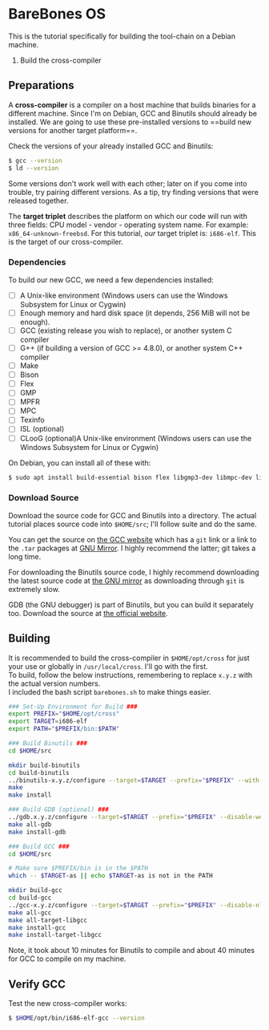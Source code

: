 # BareBones OS
This is the tutorial specifically for building the tool-chain on a Debian machine.

1. Build the cross-compiler

## Preparations
A **cross-compiler** is a compiler on a host machine that builds binaries for a different machine.  Since I'm on Debian, GCC and Binutils should already be installed.  We are going to use these pre-installed versions to ==build new versions for another target platform==.

Check the versions of your already installed GCC and Binutils:
``` Bash
$ gcc --version
$ ld --version
```
Some versions don't work well with each other; later on if you come into trouble, try pairing different versions.  As a tip, try finding versions that were released together.

The **target triplet** describes the platform on which our code will run with three fields: CPU model - vendor - operating system name.  For example: `x86_64-unknown-freebsd`.  For this tutorial, *our* target triplet is: `i686-elf`.  This is the target of our cross-compiler.

### Dependencies
To build our new GCC, we need a few dependencies installed:
- [ ] A Unix-like environment (Windows users can use the Windows Subsystem for Linux or Cygwin)
- [ ] Enough memory and hard disk space (it depends, 256 MiB will not be enough).
- [ ] GCC (existing release you wish to replace), or another system C compiler
- [ ] G++ (if building a version of GCC >= 4.8.0), or another system C++ compiler
- [ ] Make
- [ ] Bison
- [ ] Flex
- [ ] GMP
- [ ] MPFR
- [ ] MPC
- [ ] Texinfo
- [ ] ISL (optional)
- [ ] CLooG (optional)A Unix-like environment (Windows users can use the Windows Subsystem for Linux or Cygwin)

On Debian, you can install all of these with:
``` bash
$ sudo apt install build-essential bison flex libgmp3-dev libmpc-dev libmpfr-dev texinfo libisl-dev
```

### Download Source
Download the source code for GCC and Binutils into a directory.  The actual tutorial places source code into `$HOME/src`; I'll follow suite and do the same.  

You can get the source on [the GCC website](https://www.gnu.org/software/gcc/) which has a `git` link or a link to the `.tar` packages at [GNU Mirror](https://ftp.gnu.org/gnu/gcc/).  I highly recommend the latter; git takes a long time.

For downloading the Binutils source code, I highly recommend downloading the latest source code at [the GNU mirror](https://ftp.gnu.org/gnu/binutils/) as downloading through `git` is extremely slow.

GDB (the GNU debugger) is part of Binutils, but you can build it separately too.  Download the source at [the official website](https://ftp.gnu.org/gnu/gdb/).
## Building
It is recommended to build the cross-compiler in `$HOME/opt/cross` for just your use or globally in `/usr/local/cross`.  I'll go with the first.  
To build, follow the below instructions, remembering to replace `x.y.z` with the actual version numbers.  
I included the bash script `barebones.sh` to make things easier.

``` bash
### Set-Up Environment for Build ###
export PREFIX="$HOME/opt/cross"
export TARGET=i686-elf
export PATH="$PREFIX/bin:$PATH"

### Build Binutils ###
cd $HOME/src

mkdir build-binutils
cd build-binutils
../binutils-x.y.z/configure --target=$TARGET --prefix="$PREFIX" --with-sysroot --disable-nls --disable-werror
make
make install

### Build GDB (optional) ###
../gdb.x.y.z/configure --target=$TARGET --prefix="$PREFIX" --disable-werror
make all-gdb
make install-gdb

### Build GCC ###
cd $HOME/src

# Make sure $PREFIX/bin is in the $PATH
which -- $TARGET-as || echo $TARGET-as is not in the PATH

mkdir build-gcc
cd build-gcc
../gcc-x.y.z/configure --target=$TARGET --prefix="$PREFIX" --disable-nls --enable-languages=c,c++ --without-headers
make all-gcc
make all-target-libgcc
make install-gcc
make install-target-libgcc
```

Note, it took about 10 minutes for Binutils to compile and about 40 minutes for GCC to compile on my machine.

## Verify GCC
Test the new cross-compiler works:
``` bash
$ $HOME/opt/bin/i686-elf-gcc --version
```



